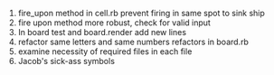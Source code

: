 1. fire_upon method in cell.rb prevent firing in same spot to sink ship
2. fire upon method more robust, check for valid input
3. In board test and board.render add new lines
4. refactor same letters and same numbers refactors in board.rb
5. examine necessity of required files in each file
6. Jacob's sick-ass symbols
